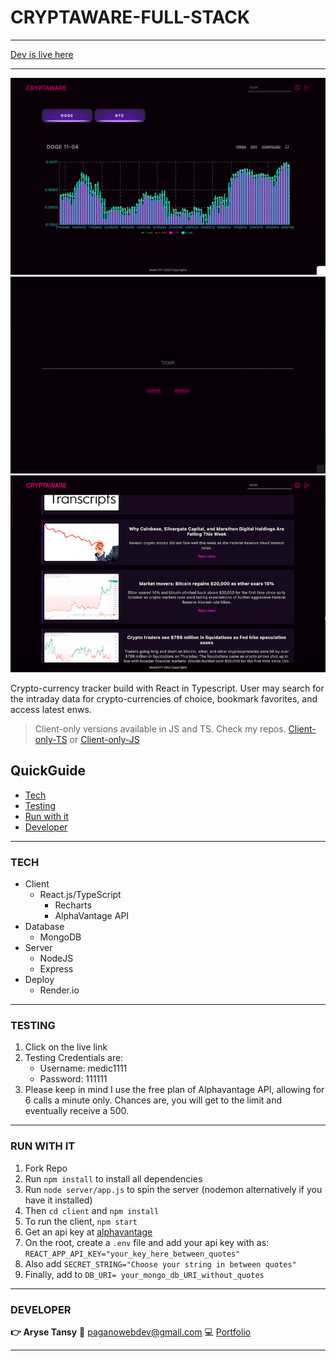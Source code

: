 # CRYPTAWARE-FULL-STACK

---

[Dev is live here](https://cryptaware.onrender.com/)

---

![picture of home page](home.png)
![picture of search page](mobile.png)
![picture of news page](news.png)

Crypto-currency tracker build with React in Typescript. User may search for the intraday data for crypto-currencies of choice, bookmark favorites, and access latest enws.

> Client-only versions available in JS and TS. Check my repos. [Client-only-TS](https://github.com/Medic1111/CRYPTAWARE_TYPESCRYPT_CLIENT) or [Client-only-JS](https://github.com/Medic1111/CRYPTAWARE)

## QuickGuide

- [Tech](#tech)
- [Testing](#testing)
- [Run with it](#run-with-it)
- [Developer](#developer)

---

### TECH

- Client
  - React.js/TypeScript
    - Recharts
    - AlphaVantage API
- Database
  - MongoDB
- Server
  - NodeJS
  - Express
- Deploy
  - Render.io

---

### TESTING

1. Click on the live link
2. Testing Credentials are:
   - Username: medic1111
   - Password: 111111
3. Please keep in mind I use the free plan of Alphavantage API, allowing for 6 calls a minute only. Chances are, you will get to the limit and eventually receive a 500.

---

### RUN WITH IT

1. Fork Repo
2. Run `npm install` to install all dependencies
3. Run `node server/app.js` to spin the server (nodemon alternatively if you have it installed)
4. Then `cd client` and `npm install`
5. To run the client, `npm start`
6. Get an api key at [alphavantage](https://www.alphavantage.co/)
7. On the root, create a `.env` file and add your api key with as: `REACT_APP_API_KEY="your_key_here_between_quotes"`
8. Also add `SECRET_STRING="Choose your string in between quotes"`
9. Finally, add to `DB_URI= your_mongo_db_URI_without_quotes`

---

### DEVELOPER

**:point_right: Aryse Tansy**
:e-mail: paganowebdev@gmail.com
:computer: [Portfolio](https://www.pagano.dev/)

---
